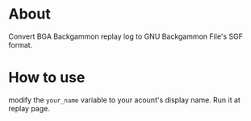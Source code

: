 # About

Convert BGA Backgammon replay log to GNU Backgammon File's SGF format.

# How to use

modify the `your_name` variable to your acount's display name.
Run it at replay page.
